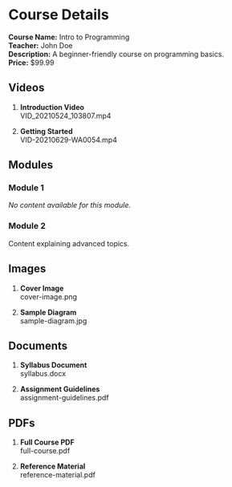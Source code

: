 # Course Details

**Course Name:** Intro to Programming  
**Teacher:** John Doe  
**Description:** A beginner-friendly course on programming basics.  
**Price:** $99.99  

## Videos

1. **Introduction Video**  
   VID_20210524_103807.mp4

2. **Getting Started**  
   VID-20210629-WA0054.mp4

## Modules

### Module 1
_No content available for this module._

### Module 2
Content explaining advanced topics.

## Images

1. **Cover Image**  
   cover-image.png

2. **Sample Diagram**  
   sample-diagram.jpg

## Documents

1. **Syllabus Document**  
   syllabus.docx

2. **Assignment Guidelines**  
   assignment-guidelines.pdf

## PDFs

1. **Full Course PDF**  
   full-course.pdf

2. **Reference Material**  
   reference-material.pdf
